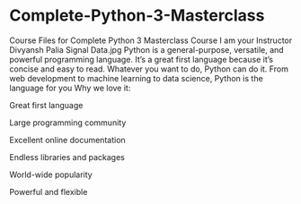 # Complete-Python-3-Masterclass
Course Files for Complete Python 3 Masterclass Course
I am your Instructor Divyansh Palia 
Signal Data.jpg
Python is a general-purpose, versatile, and powerful programming language. It’s a great first language because it’s concise and easy to read. Whatever you want to do, Python can do it. From web development to machine learning to data science, Python is the language for you
Why we love it:

Great first language

Large programming community

Excellent online documentation

Endless libraries and packages

World-wide popularity

Powerful and flexible
